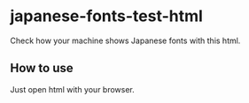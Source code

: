 # japanese-fonts-test-html
Check how your machine shows Japanese fonts with this html.

## How to use

Just open html with your browser.
